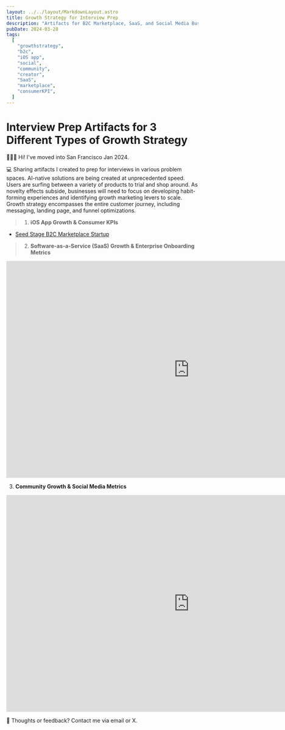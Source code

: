```yaml
---
layout: ../../layout/MarkdownLayout.astro
title: Growth Strategy for Interview Prep
description: "Artifacts for B2C Marketplace, SaaS, and Social Media Business"
pubDate: 2024-03-28
tags:
  [
    "growthstrategy",
    "b2c",
    "iOS app",
    "social",
    "community",
    "creator",
    "SaaS",
    "marketplace",
    "consumerKPI",
  ]
---
```


# Interview Prep Artifacts for 3 Different Types of Growth Strategy

🙋🏻‍♀️ Hi! I've moved into San Francisco Jan 2024.

💻 Sharing artifacts I created to prep for interviews in various problem spaces. AI-native solutions are being created at unprecedented speed. Users are surfing between a variety of products to trial and shop around. As novelty effects subside, businesses will need to focus on developing habit-forming experiences and identifying growth marketing levers to scale. Growth strategy encompasses the entire customer journey, including messaging, landing page, and funnel optimizations.

> 1. **iOS App Growth & Consumer KPIs**

- [Seed Stage B2C Marketplace Startup](https://www.figma.com/community/file/1352059363321692370/b2c-app-growth-strategy-with-top-3-consumer-kpis-to-optimize)

> 2. **Software-as-a-Service (SaaS) Growth & Enterprise Onboarding Metrics**

<iframe src="https://docs.google.com/presentation/d/e/2PACX-1vSRMuCv36zO5OJYkUkzyuy_KEJyGrTD920HDKdUgug7-YxTNfMyd0pRTXkPukXoHbNynmpyHHZGNdRU/embed?start=false&loop=false&delayms=3000" frameborder="0" width="960" height="569" allowfullscreen="true" mozallowfullscreen="true" webkitallowfullscreen="true"></iframe>

3. **Community Growth & Social Media Metrics**
<iframe src="https://docs.google.com/presentation/d/e/2PACX-1vSkBTWwHtDzsKn1lU8r0mUXbtTC3HQ13b2ttVGBkB3-lLhGDoRN-i-6EpduW3F8WgpXY0RXt6DpGr7P/embed?start=false&loop=false&delayms=3000" frameborder="0" width="960" height="569" allowfullscreen="true" mozallowfullscreen="true" webkitallowfullscreen="true"></iframe>

💬 Thoughts or feedback? Contact me via email or X.
